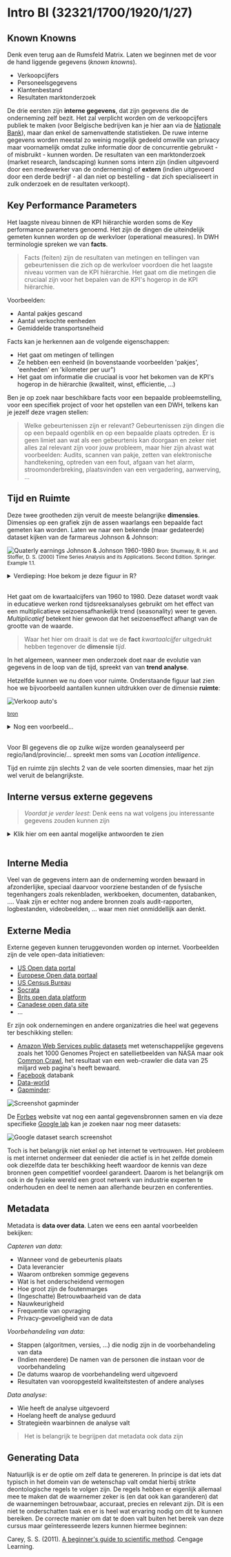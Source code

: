 # Intro BI (32321/1700/1920/1/27)

## Known Knowns

Denk even terug aan de Rumsfeld Matrix. Laten we beginnen met de voor de hand liggende gegevens (*known knowns*).

- Verkoopcijfers
- Personeelsgegevens
- Klantenbestand
- Resultaten marktonderzoek

De drie eersten zijn **interne gegevens**, dat zijn gegevens die de onderneming zelf bezit. Het zal verplicht worden om de verkoopcijfers publiek te maken (voor Belgische bedrijven kan je hier aan via de [Nationale Bank](https://www.nbb.be/nl/balanscentrale/jaarrekeningen-raadplegen)), maar dan enkel de samenvattende statistieken. De ruwe interne gegevens worden meestal zo weinig mogelijk gedeeld omwille van privacy maar voornamelijk omdat zulke informatie door de concurrentie gebruikt - of misbruikt - kunnen worden.
De resultaten van een marktonderzoek (market research, landscaping) kunnen soms intern zijn (indien uitgevoerd door een medewerker van de onderneming) of **extern** (indien uitgevoerd door een derde bedrijf - al dan niet op bestelling - dat zich specialiseert in zulk onderzoek en de resultaten verkoopt).

## Key Performance Parameters

Het laagste niveau binnen de KPI hiërarchie worden soms de Key performance parameters genoemd. Het zijn de dingen die uiteindelijk gemeten kunnen worden op de werkvloer (operational measures). In DWH terminologie spreken we van **facts**.

> Facts (feiten) zijn de resultaten van metingen en tellingen van gebeurtenissen die zich op de werkvloer voordoen die het laagste niveau vormen van de KPI hiërarchie. Het gaat om die metingen die cruciaal zijn voor het bepalen van de KPI's hogerop in de KPI hiërarchie.

Voorbeelden:

- Aantal pakjes gescand
- Aantal verkochte eenheden
- Gemiddelde transportsnelheid

Facts kan je herkennen aan de volgende eigenschappen:

- Het gaat om metingen of tellingen
- Ze hebben een eenheid (in bovenstaande voorbeelden 'pakjes', 'eenheden' en 'kilometer per uur")
- Het gaat om informatie die cruciaal is voor het bekomen van de KPI's hogerop in de hiërarchie (kwaliteit, winst, efficientie, …)

Ben je op zoek naar beschikbare facts voor een bepaalde probleemstelling, voor een specifiek project of voor het opstellen van een DWH, telkens kan je jezelf deze vragen stellen:

> Welke gebeurtenissen zijn er relevant? Gebeurtenissen zijn dingen die op een bepaald ogenblik en op een bepaalde plaats optreden. Er is geen limiet aan wat als een gebeurtenis kan doorgaan en zeker niet alles zal relevant zijn voor jouw probleem, maar hier zijn alvast wat voorbeelden: Audits, scannen van pakje, zetten van elektronische handtekening, optreden van een fout, afgaan van het alarm, stroomonderbreking, plaatsvinden van een vergadering, aanwerving, &hellip;

## Tijd en Ruimte

Deze twee grootheden zijn veruit de meeste belangrijke **dimensies**. Dimensies op een grafiek zijn de assen waarlangs een bepaalde fact gemeten kan worden. Laten we naar een bekende (maar gedateerde) dataset kijken van de farmareus Johnson & Johnson:

![Quaterly earnings Johnson & Johnson 1960-1980](Media/JJ.png)
<small>Bron: Shumway, R. H. and Stoffer, D. S. (2000) Time Series Analysis and its Applications. Second Edition. Springer. Example 1.1.</small>
<details>
<summary>
Verdieping: Hoe bekom je deze figuur in R?
</summary>
Na het opstarten van R geef je gewoon het volgende in:

```r
plot ( JohnsonJohnson )
```
</details><br/>

Het gaat om de kwartaalcijfers van 1960 to 1980. Deze dataset wordt vaak in educatieve werken rond tijdsreeksanalyses gebruikt om het effect van een multiplicatieve seizoensafhankelijk trend (seasonality) weer te geven. *Multiplicatief* betekent hier gewoon dat het seizoenseffect afhangt van de grootte van de waarde.

> Waar het hier om draait is dat we de **fact** *kwartaalcijfer* uitgedrukt hebben tegenover de **dimensie** *tijd*.

In het algemeen, wanneer men onderzoek doet naar de evolutie van gegevens in de loop van de tijd, spreekt van van **trend analyse**. 

Hetzelfde kunnen we nu doen voor ruimte. Onderstaande figuur laat zien hoe we bijvoorbeeld aantallen kunnen uitdrukken over de dimensie **ruimte**:

![Verkoop auto's](Media/Autoverkoop_Nederland.png)

<small>[bron](https://autorai.nl/elke-merken-rijden-er-de-meeste-oldtimers-rond/)</small>

<details><summary>Nog een voorbeeld…</summary>
Stel je voor dat je voor jouw business afhankelijk bent van transport over de lucht en je zoekt uit waar ideale plek in Europa is om een nieuw hub te openen, dan wil je ondermeer weten waar de nabij gelegen luchthavens zijn:

![Density of airports in Europe](Media/Airports.png)

Ja kan deze grafiek in R als volgt reproduceren:

```r
library(rworldmap)
airports <- read.csv("https://raw.githubusercontent.com/jpatokal/openflights/master/data/airports.dat", header = FALSE)
colnames(airports) <- c("ID", "name", "city", "country", "IATA_FAA", "ICAO", "lat", "lon", "altitude", "timezone", "DST")

newmap <- getMap(resolution = "low")
plot(newmap, xlim = c(-10, 40), ylim = c(40, 65), asp = 1)
points(airports$lon, airports$lat, bg = rgb(1, 0, 0, .5), cex = 1, pch=21, col=NA)
```
</details><br/>

Voor BI gegevens die op zulke wijze worden geanalyseerd per regio/land/provincie/&hellip; spreekt men soms van *Location intelligence*.

Tijd en ruimte zijn slechts 2 van de vele soorten dimensies, maar het zijn wel veruit de belangrijkste.

## Interne versus externe gegevens

> *Voordat je verder leest*: Denk eens na wat volgens jou interessante gegevens zouden kunnen zijn

<details><summary>Klik hier om een aantal mogelijke antwoorden te zien</summary>

*Interne gegevens*:

- Verkoopscijfers
- Product prijzen
- Klachten van de klanten
- Taken van de werknemers
- Algemene aanbiedingen
- Persoonlijke communicatie/aanbiedingen naar de klanten
- Web analyse data (Web analytics)
- Genomen beslissingen van het management
- Metadata (zie later)
- Intern gegeveneerde voorspellingen

*Externe gegevens*:

- Externe data die een invloed kan hebben op de concurrentie-positie, waaronder&hellip;
- Extern gegenereerde trends (google trends, financiële trends, &hellip;)
- Sociale media ((Twitter, Reddit, Facebook, &hellip;)

</details><br/>

## Interne Media

Veel van de gegevens intern aan de onderneming worden bewaard in afzonderlijke, speciaal daarvoor voorziene bestanden of de fysische tegenhangers zoals rekenbladen, werkboeken, documenten, databanken, &hellip;. Vaak zijn er echter nog andere bronnen zoals audit-rapporten, logbestanden, videobeelden, &hellip; waar men niet onmiddellijk aan denkt.

## Externe Media

Externe gegeven kunnen teruggevonden worden op internet. Voorbeelden zijn de vele open-data initiatieven:

- [US Open data portal](http://data.gov)
- [Europese Open data portaal](http://open-data.europa.eu/en/data/ )
- [US Census Bureau](http://www.census.gov/data.html )
- [Socrata](http://www.socrata.com/discover/)
- [Brits open data platform](http://data.gov.uk/)
- [Canadese open data site](http://www.data.gc.ca/)
- &hellip;

Er zijn ook ondernemingen en andere organizatries die heel wat gegevens ter beschikking stellen:

- [Amazon Web Services public datasets](http://aws.amazon.com/datasets) met wetenschappelijke gegevens zoals het 1000 Genomes Project en satellietbeelden van NASA maar ook [Common Crawl](https://registry.opendata.aws/commoncrawl/), het resultaat van een web-crawler die data van 25 miljard web pagina's heeft bewaard.
- [Facebook](https://developers.facebook.com/docs/graph-api) databank
- [Data-world](https://data.world/)
- [Gapminder](https://www.gapminder.org/data/):

![Screenshot gapminder](Media/GapMinder.png)

De [Forbes](https://www.forbes.com/sites/bernardmarr/2016/02/12/big-data-35-brilliant-and-free-data-sources-for-2016/#14cabf5bb54d) website vat nog een aantal gegevensbronnen samen en via deze specifieke [Google lab](https://www.google.com/publicdata/directory) kan je zoeken naar nog meer datasets:

![Google dataset search screenshot](Media/Google_Dataset.png)

Toch is het belangrijk niet enkel op het internet te vertrouwen. Het probleem is met internet ondermeer dat eenieder die actief is in het zelfde domein ook diezelfde data ter beschikking heeft waardoor de kennis van deze bronnen geen competitief voordeel garandeert. Daarom is het belangrijk om ook in de fysieke wereld een groot netwerk van industrie experten te onderhouden en deel te nemen aan allerhande beurzen en conferenties.

## Metadata

Metadata is **data over data**. Laten we eens een aantal voorbeelden bekijken:

*Capteren van data*:

- Wanneer vond de gebeurtenis plaats
- Data leverancier
- Waarom ontbreken sommige gegevens
- Wat is het onderscheidend vermogen
- Hoe groot zijn de foutenmarges
- (Ingeschatte) Betrouwbaarheid van de data
- Nauwkeurigheid
- Frequentie van opvraging
- Privacy-gevoeligheid van de data

*Voorbehandeling van data*:

- Stappen (algoritmen, versies, &hellip;) die nodig zijn in de voorbehandeling van data
- (Indien meerdere) De namen van de personen die instaan voor de voorbehandeling
- De datums waarop de voorbehandeling werd uitgevoerd
- Resultaten van vooropgesteld kwaliteitstesten of andere analyses

*Data analyse*:

- Wie heeft de analyse uitgevoerd
- Hoelang heeft de analyse geduurd
- Strategieën waarbinnen de analyse valt

> Het is belangrijk te begrijpen dat metadata ook data zijn

## Generating Data

Natuurlijk is er de optie om zelf data te genereren. In principe is dat iets dat typisch in het domein van de wetenschap valt omdat hierbij strikte deontologische regels te volgen zijn. De regels hebben er eigenlijk allemaal mee te maken dat de waarnemer zeker is (en dat ook kan garanderen) dat de waarnemingen betrouwbaar, accuraat, precies en relevant zijn. Dit is een niet te onderschatten taak en er is heel wat ervaring nodig om dit te kunnen bereiken. De correcte manier om dat te doen valt buiten het bereik van deze cursus maar geïnteresseerde lezers kunnen hiermee beginnen:

Carey, S. S. (2011). [A beginner's guide to scientific method](https://pdfs.semanticscholar.org/f438/02e46e7f1deadeb53f8f13d9cb78e55eb5ae.pdf). Cengage Learning.

